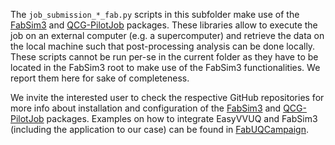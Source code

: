 The `job_submission_*_fab.py` scripts in this subfolder make use of the [FabSim3](https://github.com/djgroen/FabSim3) and [QCG-PilotJob](https://github.com/vecma-project/QCG-PilotJob) packages. 
These libraries allow to execute the job on an external computer (e.g. a supercomputer) and retrieve the data on the local machine such that post-processing analysis can be done locally. 
These scripts cannot be run per-se in the current folder as they have to be located in the FabSim3 root to make use of the FabSim3 functionalities. 
We report them here for sake of completeness.

We invite the interested user to check the respective GitHub repositories for more info about installation and configuration of the [FabSim3](https://github.com/djgroen/FabSim3) and [QCG-PilotJob](https://github.com/vecma-project/QCG-PilotJob) packages.
Examples on how to integrate EasyVVUQ and FabSim3 (including the application to our case) can be found in [FabUQCampaign](https://github.com/wedeling/FabUQCampaign).
